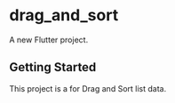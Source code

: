 # drag_and_sort

A new Flutter project.

## Getting Started

This project is a for Drag and Sort list data.


